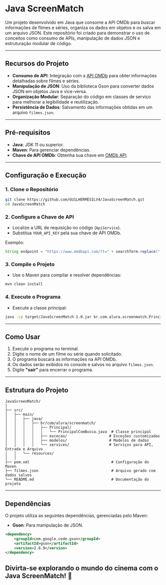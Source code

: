 # **Java ScreenMatch**  
Um projeto desenvolvido em Java que consome a API OMDb para buscar informações de filmes e séries, organiza os dados em objetos e os salva em um arquivo JSON. Este repositório foi criado para demonstrar o uso de conceitos como consumo de APIs, manipulação de dados JSON e estruturação modular de código.

---

## **Recursos do Projeto**
- **Consumo de API**: Integração com a [API OMDb](https://www.omdbapi.com/) para obter informações detalhadas sobre filmes e séries.
- **Manipulação de JSON**: Uso da biblioteca Gson para converter dados JSON em objetos Java e vice-versa.
- **Organização Modular**: Separação do código em classes de serviço para melhorar a legibilidade e reutilização.
- **Persistência de Dados**: Salvamento das informações obtidas em um arquivo `filmes.json`.

---

## **Pré-requisitos**
- **Java**: JDK 11 ou superior.
- **Maven**: Para gerenciar dependências.
- **Chave de API OMDb**: Obtenha sua chave em [OMDb API](https://www.omdbapi.com/apikey.aspx).

---

## **Configuração e Execução**

### 1. **Clone o Repositório**
```bash
git clone https://github.com/GU1LHERMESILV4/JavaScreenMatch.git
cd JavaScreenMatch
```

### 2. **Configure a Chave de API**
- Localize a URL de requisição no código (`ApiService`).
- Substitua `YOUR_API_KEY` pela sua chave de API OMDb.

Exemplo:
```java
String endpoint = "https://www.omdbapi.com/?t=" + searchTerm.replace(" ", "+") + "&apikey=YOUR_API_KEY";
```

### 3. **Compile o Projeto**
- Use o Maven para compilar e resolver dependências:
```bash
mvn clean install
```

### 4. **Execute o Programa**
- Execute a classe principal:
```bash
java -cp target/JavaScreenMatch-1.0.jar br.com.alura.screenmatch.Principal.PrincipalComBusca
```

---

## **Como Usar**
1. Execute o programa no terminal.
2. Digite o nome de um filme ou série quando solicitado.
3. O programa buscará as informações na API OMDb.
4. Os dados serão exibidos no console e salvos no arquivo `filmes.json`.
5. Digite **"sair"** para encerrar o programa.

---

## **Estrutura do Projeto**
```
JavaScreenMatch/
│
├── src/
│   ├── main/
│   │   ├── java/
│   │   │   ├── br/com/alura/screenmatch/
│   │   │   │   ├── Principal/
│   │   │   │   │   └── PrincipalComBusca.java  # Classe principal
│   │   │   │   ├── excecao/                   # Exceções customizadas
│   │   │   │   ├── modelos/                   # Modelos de dados
│   │   │   │   └── services/                  # Serviços para API, Entrada e Arquivo
│   │   └── resources/
│   │
├── pom.xml                                     # Configuração do Maven
├── filmes.json                                 # Arquivo gerado com dados salvos
└── README.md                                   # Documentação do projeto
```

---

## **Dependências**
O projeto utiliza as seguintes dependências, gerenciadas pelo Maven:
- **Gson**: Para manipulação de JSON.
```xml
<dependency>
    <groupId>com.google.code.gson</groupId>
    <artifactId>gson</artifactId>
    <version>2.8.9</version>
</dependency>
```
## **Divirta-se explorando o mundo do cinema com o Java ScreenMatch!** 🎥
